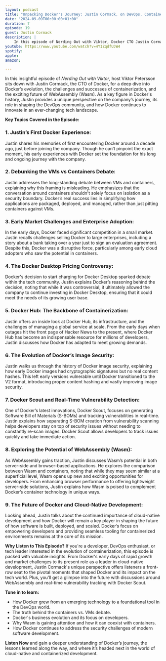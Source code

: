 ```yaml
---
layout: podcast
title: "Unpacking Docker's Journey: Justin Cormack, on DevOps, Containerization, and the Future of Wasm"
date: "2024-09-09T00:00:00+01:00"
duration: 7
episode: 19
guest: Justin Cormack
description: |
    In this episode of Nerding Out with Viktor, Docker CTO Justin Cormack joins host Viktor Petersson to discuss Docker’s evolution, from its early days in the cloud-native movement to its present-day innovations. Justin shares insights on key topics like the containers vs. VMs debate, Docker Hub's growth, and the challenges of enterprise adoption. He also explores Docker’s focus on security, including Docker Scout’s real-time vulnerability detection, and the rising potential of WebAssembly (Wasm) in modern development. Packed with industry insights, this episode offers a comprehensive look at Docker’s impact and its future in the tech world.
youtube: https://www.youtube.com/watch?v=4YIZqdfUJW4
spotify:
apple:
amazon:

---
```


In this insightful episode of *Nerding Out with Viktor*, host Viktor Petersson sits down with Justin Cormack, the CTO of Docker, for a deep dive into Docker’s evolution, the challenges and successes of containerization, and the exciting future of WebAssembly (Wasm). As a key figure in Docker's history, Justin provides a unique perspective on the company’s journey, its role in shaping the DevOps community, and how Docker continues to innovate in an ever-changing tech landscape.

**Key Topics Covered in the Episode:**

### 1. **Justin’s First Docker Experience:**
Justin shares his memories of first encountering Docker around a decade ago, just before joining the company. Though he can’t pinpoint the exact moment, his early experiences with Docker set the foundation for his long and ongoing journey with the company.

### 2. **Debunking the VMs vs Containers Debate:**
Justin addresses the long-standing debate between VMs and containers, explaining why this framing is misleading. He emphasizes that the conversation around containers shouldn't solely focus on isolation as a security boundary. Docker’s real success lies in simplifying how applications are packaged, deployed, and managed, rather than just pitting containers against VMs.

### 3. **Early Market Challenges and Enterprise Adoption:**
In the early days, Docker faced significant competition in a small market. Justin recalls challenges selling Docker to large enterprises, including a story about a bank taking over a year just to sign an evaluation agreement. Despite this, Docker was a disruptive force, particularly among early cloud adopters who saw the potential in containers.

### 4. **The Docker Desktop Pricing Controversy:**
Docker's decision to start charging for Docker Desktop sparked debate within the tech community. Justin explains Docker’s reasoning behind the decision, noting that while it was controversial, it ultimately allowed the company to continue investing in Docker Desktop, ensuring that it could meet the needs of its growing user base.

### 5. **Docker Hub: The Backbone of Containerization:**
Justin offers an inside look at Docker Hub, its infrastructure, and the challenges of managing a global service at scale. From the early days when outages hit the front page of Hacker News to the present, where Docker Hub has become an indispensable resource for millions of developers, Justin discusses how Docker has adapted to meet growing demands.

### 6. **The Evolution of Docker’s Image Security:**
Justin walks us through the history of Docker image security, explaining how early Docker images had cryptographic signatures but no real content hashes. This left early versions vulnerable until Docker transitioned to the V2 format, introducing proper content hashing and vastly improving image security.

### 7. **Docker Scout and Real-Time Vulnerability Detection:**
One of Docker’s latest innovations, Docker Scout, focuses on generating Software Bill of Materials (S-BOMs) and tracking vulnerabilities in real-time. Justin explains how separating S-BOM creation from vulnerability scanning helps developers stay on top of security issues without needing to constantly re-scan images. Docker Scout allows developers to track issues quickly and take immediate action.

### 8. **Exploring the Potential of WebAssembly (Wasm):**
As WebAssembly gains traction, Justin discusses Wasm’s potential in both server-side and browser-based applications. He explores the comparison between Wasm and containers, noting that while they may seem similar at a superficial level, Wasm opens up new and exciting opportunities for developers. From enhancing browser performance to offering lightweight server-side solutions, Justin explains how Wasm is poised to complement Docker’s container technology in unique ways.

### 9. **The Future of Docker and Cloud-Native Development:**
Looking ahead, Justin talks about the continued importance of cloud-native development and how Docker will remain a key player in shaping the future of how software is built, deployed, and scaled. Docker’s focus on empowering developers and providing seamless tooling for containerized environments remains at the core of its mission.

**Why Listen to This Episode?**
If you're a developer, DevOps enthusiast, or tech leader interested in the evolution of containerization, this episode is packed with valuable insights. From Docker's early days of rapid growth and market challenges to its present role as a leader in cloud-native development, Justin Cormack's unique perspective offers listeners a front-row seat to the pivotal moments that shaped Docker and its impact on the tech world. Plus, you’ll get a glimpse into the future with discussions around WebAssembly and real-time vulnerability tracking with Docker Scout.

**Tune in to learn:**
- How Docker grew from an emerging technology to a foundational tool in the DevOps world.
- The truth behind the containers vs. VMs debate.
- Docker's business evolution and its focus on developers.
- Why Wasm is gaining attention and how it can coexist with containers.
- How Docker continues to address the security challenges of modern software development.

**Listen Now** and gain a deeper understanding of Docker’s journey, the lessons learned along the way, and where it’s headed next in the world of cloud-native and containerized development.
